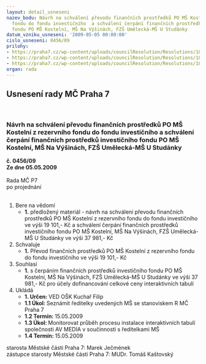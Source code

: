 ```yaml
---
layout: detail_usneseni
nazev_bodu: Návrh na schválení převodu finančních prostředků PO MŠ Kostelní z rezervního
  fondu do fondu investičního  a schválení čerpání finančních prostředků investičního
  fondu PO MŠ Kostelní, MŠ Na Výšinách, FZŠ Umělecká-MŠ U Studánky
datum_vzniku_usneseni: '2009-05-05 00:00:00'
cislo_usneseni: 0456/09
prilohy:
- https://praha7.cz/wp-content/uploads/councilResolution/Resolutions/18959/25-mate%c5%99sk%c3%a1_%c5%a1kola_kosteln%c3%ad_%c5%be%c3%a1dost.doc
- https://praha7.cz/wp-content/uploads/councilResolution/Resolutions/18959/25-fz%c5%a1_um%c4%9bleck%c3%a1_%c5%be%c3%a1dost.doc
- https://praha7.cz/wp-content/uploads/councilResolution/Resolutions/18959/25-fm%c5%a1_na_v%c3%bd%c5%a1in%c3%a1ch_%c5%be%c3%a1dost.doc
organ: rada
---
```

<div id="ucUsn_pList" class="usn">
	<span><h2>Usnesení rady MČ Praha 7 </h2>
<br></span><div class="standBody">
<span><h3>Návrh na schválení převodu finančních prostředků PO MŠ Kostelní z rezervního fondu do fondu investičního  a schválení čerpání finančních prostředků investičního fondu PO MŠ Kostelní, MŠ Na Výšinách, FZŠ Umělecká-MŠ U Studánky</h3></span><div class="center">
		<strong>č. 0456/09</strong><br>
	</div>
<div class="center">
		<strong>Ze dne 05.05.2009</strong><br><br>
	</div>Rada MČ P7<br> po projednání<br><br><ol>
<li>Bere na vědomí<ul><li>
<strong>1.</strong> předložený materiál - návrh na schválení převodu finančních prostředků PO MŠ Kostelní z rezervního fondu do fondu investičního ve výši 19 101,- Kč a schválení čerpání finančních prostředků investičního fondu PO MŠ Kostelní, MŠ Na Výšinách, FZŠ Umělecká-MŠ U Studánky ve výši 37 981,- Kč</li></ul>
</li>
<li>Schvaluje<ul><li>
<strong>1.</strong> Převod finančních prostředků PO MŠ Kostelní z rezervního fondu do fondu investičního ve výši 19 101,- Kč</li></ul>
</li>
<li>Souhlasí<ul><li>
<strong>1.</strong> s čerpáním finančních prostředků investičního fondu PO MŠ Kostelní, MŠ Na Výšinách, FZŠ Umělecká-MŠ U Studánky ve výši 37 981,- Kč pro účely dofinancování celkové ceny interaktivních tabulí    </li></ul>
</li>
<li>Ukládá<ul>
<li>
<strong>1. Určen: </strong>VED OŠK Kuchař Filip</li>
<li>
<strong>1.1 Úkol: </strong>Seznámit ředitelky uvedených MŠ se stanoviskem R MČ Praha 7</li>
<li>
<strong>1.2 Termín: </strong>15.05.2009</li>
<li>
<strong>1.3 Úkol: </strong>Monitorovat průběh procesu instalace interaktivních tabulí společnosti AV MEDIA v součinnosti s ředitelkami MŠ</li>
<li>
<strong>1.4 Termín: </strong>15.05.2009</li>
</ul>
</li>
</ol>starosta Městské části Praha 7: Marek Ječmének<br>zástupce starosty Městské části Praha 7: MUDr. Tomáš Kaštovský 
</div>
</div>